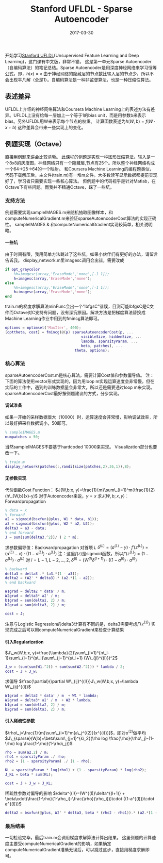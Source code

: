﻿---
title: Stanford UFLDL - Sparse Autoencoder 
categories: 深度学习
tags: [机器学习, 深度学习]
date: 2017-03-30
toc: true
mathjax: true
---
开始学习[Stanford UFLDL][1](Unsupervised Feature Learning and Deep Learning)，这门课有中文版，非常不错。
这是第一单元Sparse Autoencoder（自编码算法）的笔记总结。Sparse Autoencoder是用深度神经网络来学习恒等公式，即，$h(x)=x$
由于神经网络的隐藏层的节点数比输入层的节点少，所以不会出现平凡解（全是1）。自编码算法是一种非监督算法，也是一种压缩性算法。
<!--more-->

## 表述差异 ##
UFLDL上介绍的神经网络算法和Coursera Machine Learning上的表述方法有差异。UFLDL上没有给每一层加上一个等于1的bias unit，而是用参数b来表示bias。另外UFLDL用W来表示每个节点的权重。
计算函数表述为$h(W, b) = f(W\cdot x+b)$
这种差异会带来一些实现上的变化。
## 例题实现（Octave） ##
直接用例题来讲会比较清晰。
此课程的例题是实现一种图形压缩算法，输入是一个8x8的灰度图，神经网络只有一个隐藏层,节点有25个。所以整个神经网络构成一个64->25->64的一个映射。
和Coursera Machine Learning的编程题类似，代码下载解压后，主文件(train.m)有一堆m文件。大多数读写显示数据都提前实现好了，学习者只需要实现一些核心算法。
但例题中的代码视乎是针对Matlab，在Octave下有些问题。而我并不精通Octave，踩了一些坑。
### 支持方法 ###
例题需要实现sampleIMAGES.m来随机抽取图像样本，和computeNumericalGradient.m来验证sparseAutoencoderCost算法的实现正确性。
sampleIMAGES & 和computeNumericalGradient实现较简单，相关说明略。
#### 一些坑 ####
由于时间有限，我用简单方法跳过了这些坑。如果小伙伴们有更好的办法，请留言告诉我。
display_network.m里imagesc调用会出错，需要改成
```matlab
if opt_graycolor
    %h=imagesc(array,'EraseMode','none',[-1 1]);
    h=imagesc(array,'EraseMode','none');
else
    %h=imagesc(array,'EraseMode','none',[-1 1]);
    h=imagesc(array,'EraseMode','none');
end
```
train.m的梯度求解算法minFunc会出一个“lbfgsC”错误，目测可能lbfgsC是C文件而Octave对C支持有问题，没有深究原因。解决方法是把梯度算法替换成Machine Learning作业中用到的fmincg算法即可。
```matlab
options = optimset('MaxIter', 400);
[opttheta, cost] = fmincg(@(p) sparseAutoencoderCost(p, ...
                                   visibleSize, hiddenSize, ...
                                   lambda, sparsityParam, ...
                                   beta, patches), ...
								theta, options);
```
### 核心算法 ###
sparseAutoencoderCost.m是核心算法，需要计算Cost值和参数偏导值。
注：下面的算法使用vector形式实现的，因为用loop m实现运算速度会非常慢。但在实际的工作中，遇到的训练数据量会非常大，所以还是需要通过loop m来实现。
sparseAutoencoderCost最好按例题建议的方式，分步实现。
#### 调试准备 ####
如果一开始的采样数据很大（10000）时，运算速度会非常慢，影响调试效率，所以最好把采样数据调小，50即可。
```matlab
% sampleIMAGES.m
numpatches = 50;
```
当然sampleIMAGES不要基于hardcoded 10000来实现。
Visualization部分也要改一下。
```matlab
% train.m
display_network(patches(:,randi(size(patches,2),36,1)),8);
```
#### 无参数实现 ####
代价函数Cost Function：
$J(W,b;x, y)=\frac{1}{m}\sum\_{i=1}^m(\frac{1}{2}(h\_{W,b}(x)-y)$
对于Autoencoder来说，$y = x$
求$J(W,b;x, y)$：Forwardpropagation
```matlab
% data = x
% forward
a2 = sigmoid(bsxfun(@plus, W1 * data, b1));
a3 = sigmoid(bsxfun(@plus, W2 * a2, b2));
delta3 = a3 - data;
% end forward
J = sum(sum(delta3.^2))/ ( 2 * m);
```
求参数偏导值：Backwardpropagation
对首项 $L$
$\delta^{(L)} = (a^{(L)} - y)\cdot f'(z^{(L)})=(a^{(L)} - x)\cdot((1-a^{(L)})\cdot a^{(L)})$
注：这里$f(z)$是sigmoid函数，所以$f'(z^{(L)})=(1-a^{(L)})\cdot a^{(L)}$
对 $l=L-1, L-2, ..., 2,$
$\delta^{(l)}=(W^{(l)}\delta^{(l+1)})\cdot ((1-a^{(l)})\cdot a^{(l)})$
```matlab
% backward
delta3 = delta3 .* (a3.*(1 - a3));
delta2 = (W2' * delta3).* (a2.*(1 - a2));
% end backward

W1grad = delta2 * data' / m;
W2grad = delta3* a2' / m;
b1grad = sum(delta2, 2) / m;
b2grad = sum(delta3, 2) / m;

cost = J;
```
注意与Logistic Regression的delta3计算有不同的是，delta3需要考虑$f'(z^{(3)})$
实现完成之后可以用computeNumericalGradient来检查计算结果
#### 引入Regularization ####
$J\_w(W,b;x, y)=\frac{\lambda}{2}\sum\_{l=1}^{n\_l-1}\sum\_{i=1}^{s\_l}\sum\_{j=1}^{s\_l+1}
(W\_{ji}^{(l)})^2$
```matlab
J_w = (sum(sum(W1.^2)) + sum(sum(W2.^2))) * lambda / 2;
cost = J + J_w;
```
求偏导
$\frac{\partial}{\partial W\_{ij}^{(l)}}J\_w(W,b;x, y)=\lambda W\_{ij}^{(l)}$
```matlab
W1grad = delta2 * data' / m  + W1 * lambda;
W2grad = delta3* a2' / m  + W2 * lambda;
b1grad = sum(delta2, 2) / m;
b2grad = sum(delta3, 2) / m;
```
#### 引入稀疏性参数 ####
$\rho\_j=\frac{1}{m}\sum\_{i=1}^m[a\_j^{(2)}(x^{(i)})]$，即对$a^{(2)}$做平均
$J\_{sparse}(W,b)=\beta\sum\_{j=1}^{s\_2}(\rho log \frac{\rho}{\rho\_j}-(1-\rho) log \frac{1-\rho}{1-\rho\_j})$
```matlab
rho = sum(a2,2) / m;
rho1 = sparsityParam ./ rho;
rho2 = (1 - sparsityParam) ./ (1 - rho);

KL = sparsityParam * log(rho1) + (1 - sparsityParam) * log(rho2);
J_KL = beta * sum(KL);

cost = J + J_w + J_KL;
```
稀疏性参数对偏导的影响
$\delta^{(l)}=(W^{(l)}\delta^{(l+1)} + \beta\cdot(\frac{1-\rho}{1-\rho_i}-\frac{\rho}{\rho_i}))\cdot ((1-a^{(l)})\cdot a^{(l)})$
```matlab
delta2 = bsxfun(@plus, W2' * delta3, beta * (rho2 - rho1)).* (a2.*(1 - a2));
```
### 最后结果 ###
一切检验完毕，最后train.m会调用梯度求解算法计算出结果。
这里例题的计算速度主要受computeNumericalGradient的影响，如果确定computeNumericalGradient准确无误后，可以跳过这步，直接用梯度求解即可。

  [1]: http://ufldl.stanford.edu/wiki/index.php/UFLDL_Tutorial
